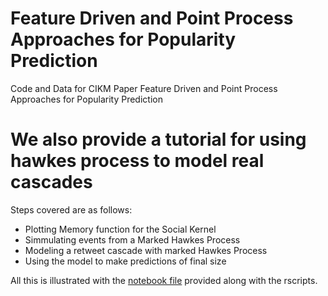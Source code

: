 # Feature Driven and Point Process Approaches for Popularity Prediction
Code and Data for CIKM Paper Feature Driven and Point Process Approaches for Popularity Prediction

# We also provide a tutorial for using hawkes process to model real cascades

Steps covered are as follows:
* Plotting Memory function for the Social Kernel
* Simmulating events from a Marked Hawkes Process
* Modeling a retweet cascade with marked Hawkes Process
* Using the model to make predictions of final size

All this is illustrated with the [notebook file](https://github.com/s-mishra/featuredriven-hawkes/blob/master/code/marked_hawkes_point_process.ipynb) provided along with the rscripts.
